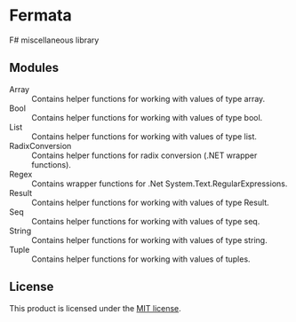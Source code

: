 # Fermata
F# miscellaneous library

## Modules

<dl>
    <dt>Array</dt>
    <dd>Contains helper functions for working with values of type array.</dd>
    <dt>Bool</dt>
    <dd>Contains helper functions for working with values of type bool.</dd>
    <dt>List</dt>
    <dd>Contains helper functions for working with values of type list.</dd>
    <dt>RadixConversion</dt>
    <dd>Contains helper functions for radix conversion (.NET wrapper functions).</dd>
    <dt>Regex</dt>
    <dd>Contains wrapper functions for .Net System.Text.RegularExpressions.</dd>
    <dt>Result</dt>
    <dd>Contains helper functions for working with values of type Result.</dd>
    <dt>Seq</dt>
    <dd>Contains helper functions for working with values of type seq.</dd>
    <dt>String</dt>
    <dd>Contains helper functions for working with values of type string.</dd>
    <dt>Tuple</dt>
    <dd>Contains helper functions for working with values of tuples.</dd>
</dl>


## License

This product is licensed under the [MIT license](https://github.com/taidalog/Fermata/blob/main/LICENSE).

